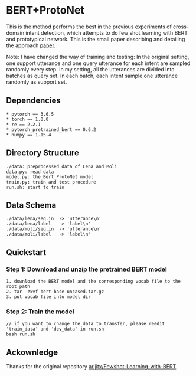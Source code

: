 # BERT+ProtoNet
This is the method performs the best in the previous experiments of cross-domain intent detection, which attempts to do few shot learning with BERT and prototypical network. This is the small paper describing and detailing the approach [paper](https://github.com/arijitx/Fewshot-Learning-with-BERT/raw/master/FEW_SHOT_INTENT_CLASSIFICATION_BERT.pdf). 

Note: I have changed the way of training and testing:
In the original setting, one support utterance and one query utterance for each intent are sampled randomly every step. 
In my setting, all the utterances are divided into batches as query set. In each batch, each intent sample one utterance randomly as support set.

## Dependencies

    * pytorch == 3.6.5
    * torch == 1.0.0
    * re == 2.2.1
    * pytorch_pretrained_bert == 0.6.2
    * numpy == 1.15.4
    
## Directory Structure

    ./data: preprocessed data of Lena and Moli
    data.py: read data
    model.py: the Bert_ProtoNet model
    train.py: train and test procedure
    run.sh: start to train

## Data Schema

    ./data/lena/seq.in  -> 'utterance\n'
    ./data/lena/label   -> 'label\n'
    ./data/moli/seq.in  -> 'utterance\n'
    ./data/moli/label   -> 'label\n'

## Quickstart
### Step 1: Download and unzip the pretrained BERT model
   
    1. download the BERT model and the corresponding vocab file to the root path
    2. tar -zxvf bert-base-uncased.tar.gz
    3. put vocab file into model dir
    
### Step 2: Train the model
 
    // if you want to change the data to transfer, please reedit 'train_data' and 'dev_data' in run.sh
    bash run.sh
    
       
## Ackownledge
Thanks for the original repository [arijitx/Fewshot-Learning-with-BERT](https://github.com/arijitx/Fewshot-Learning-with-BERT)
